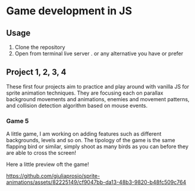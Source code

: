 # Game development in JS 

## Usage
1. Clone the repository
2. Open from terminal live server . or any alternative you have or prefer

## Project 1, 2, 3, 4
These first four projects aim to practice and play around with vanilla JS for sprite animation techniques. They are focusing each on parallax background movements and animations, enemies and movement patterns, and collision detection algorithm based on mouse events. 

### Game 5 
A little game, I am working on adding features such as different backgrounds, levels and so on. 
The tipology of the game is the same flapping bird or similar, simply shoot as many birds as you can before they are able to cross the screen! 

Here a little preview oft the game!

https://github.com/giuliaprosio/sprite-animations/assets/82225149/cf9047bb-da13-48b3-9820-b48fc509c764

